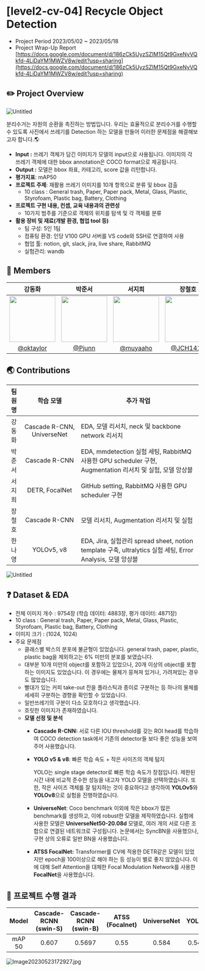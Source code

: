 # [level2-cv-04] Recycle Object Detection

- Project Period 2023/05/02 ~ 2023/05/18
- Project Wrap-Up Report [https://docs.google.com/document/d/186zCk5UyzSZIM15Qt9GxeNyVQkfd-4LiDaYM1MWZV8w/edit?usp=sharing](https://docs.google.com/document/d/186zCk5UyzSZIM15Qt9GxeNyVQkfd-4LiDaYM1MWZV8w/edit?usp=sharing)

## **✏️** Project Overview

![[Untitled](Recycle%20Object%20Detection%20Readme%20becffc1aba044f67916b08a876f30d02/Untitled.png)](https://file.notion.so/f/s/f9564bd6-c973-41dc-9c0a-c50f7f38d6b3/Untitled.png?id=e601154c-cd6a-48b7-b007-0d53ccb5e8bc&table=block&spaceId=da4b99d4-8977-4e20-b369-c7fbd6d0cf5d&expirationTimestamp=1684980415123&signature=RLa3mUxbkekOqzBeZmw0lUS6a3rLiMlMgs4Q_t2BHQ8&downloadName=Untitled.png)

분리수거는 자원의 순환을 촉진하는 방법입니다. 우리는 효율적으로 분리수거를 수행할 수 있도록 사진에서 쓰레기를 Detection 하는 모델을 만들어 이러한 문제점을 해결해보고자 합니다.🌎

- **Input :** 쓰레기 객체가 담긴 이미지가 모델의 input으로 사용됩니다. 이미지의 각 쓰레기 객체에 대한 bbox annotation은 COCO format으로 제공됩니다.
- **Output :** 모델은 bbox 좌표, 카테고리, score 값을 리턴합니다.
- **평가지표**: mAP50
- **프로젝트 주제**: 재활용 쓰레기 이미지를 10개 항목으로 분류 및 bbox 검출
    - 10 class : General trash, Paper, Paper pack, Metal, Glass, Plastic, Styrofoam, Plastic bag, Battery, Clothing
- **프로젝트 구현 내용, 컨셉, 교육 내용과의 관련성**
    - 10가지 범주를 기준으로 객체의 위치를 탐색 및 각 객체를 분류
- **활용 장비 및 재료(개발 환경, 협업 tool 등)**
    - 팀 구성: 5인 1팀
    - 컴퓨팅 환경: 인당 V100 GPU 서버를 VS code와 SSH로 연결하여 사용
    - 협업 툴: notion, git, slack, jira, live share, RabbitMQ
    - 실험관리: wandb

## 🙌 Members

| 강동화 | 박준서 | 서지희 | 장철호 | 한나영 |
| :---: | :---: | :---: | :---: | :---: |
| <img src = "https://user-images.githubusercontent.com/98503567/235584352-e7b0568f-3699-4b6e-869f-cc675631d74c.png" width="120" height="120"> | <img src = "https://user-images.githubusercontent.com/89245460/234033594-cb90a3c0-f0dc-4218-9e11-2abc8db2be67.png" width="120" height="120"> |<img src = "https://user-images.githubusercontent.com/76798969/234210787-18a54ddb-ae13-4554-960e-6bd45d7905fb.png" width="120" height="120">  | <img src = "https://avatars.githubusercontent.com/u/70846128?s=400&u=6309e4d3b06e87d1a400f130efb6d6b5d6198f7d&v=4" width="120" height="120" /> |<img src = "https://user-images.githubusercontent.com/76798969/233944944-7ff16045-a005-4e4e-bf59-632766194d7f.png" width="120" height="120" />|
| [@oktaylor](https://github.com/oktaylor) | [@Pjunn](https://github.com/Pjunn) | [@muyaaho](https://github.com/muyaaho) | [@JCH1410](https://github.com/JCH1410) | [@Bandi120424](https://github.com/Bandi120424) |



## **🌏** Contributions



| 팀원명 | 학습 모델 | 추가 작업 |
| :---: | :---: | --- |
| 강동화 | Cascade R-CNN, UniverseNet | EDA, 모델 리서치, neck 및 backbone network 리서치 |
| 박준서 | Cascade R-CNN | EDA, mmdetection 실험 세팅, RabbitMQ 사용한 GPU scheduler 구현, Augmentation 리서치 및 실험, 모델 앙상블 |
| 서지희 | DETR, FocalNet | GitHub setting, RabbitMQ 사용한 GPU scheduler 구현 |
| 장철호 | Cascade R-CNN | 모델 리서치, Augmentation 리서치 및 실험 |
| 한나영 | YOLOv5, v8 | EDA, Jira, 실험관리 spread sheet, notion template 구축, ultralytics 실험 세팅, Error Analysis, 모델 앙상블 |

![[Untitled](Recycle%20Object%20Detection%20Readme%20becffc1aba044f67916b08a876f30d02/Untitled%201.png)](https://file.notion.so/f/s/fdb7b464-8ae6-421a-b124-bf5e2b7474d4/Untitled.png?id=8d30a4ba-10fb-43d8-8b2b-5c2785588699&table=block&spaceId=da4b99d4-8977-4e20-b369-c7fbd6d0cf5d&expirationTimestamp=1684980719179&signature=Ye_Seh0ERItzWSWKtP3r0svZ6oRz6ZhqDb7_rq72gfU&downloadName=Untitled.png)

## **❓** Dataset & EDA


- 전체 이미지 개수 : 9754장 (학습 데이터: 4883장, 평가 데이터: 4871장)
- 10 class : General trash, Paper, Paper pack, Metal, Glass, Plastic, Styrofoam, Plastic bag, Battery, Clothing
- 이미지 크기 : (1024, 1024)
- 주요 문제점
    - 클래스별 박스의 분포에 불균형이 있었습니다. general trash, paper, plastic, plastic bag을 제외하고는 6% 미만의 분포를 보였습니다.
    - 대부분 10개 미만의 object를 포함하고 있었으나, 20개 이상의 object를 포함하는 이미지도 있었습니다. 이 경우에는 물체가 뭉쳐져 있거나, 가려져있는 경우도 많았습니다.
    - 빨대가 있는 커피 take-out 잔을 플라스틱과 종이로 구분하는 등 하나의 물체를 세세히 구분하는 경향을 확인할 수 있었습니다.
    - 일반쓰레기의 구분이 다소 모호하다고 생각했습니다.
    - 흐릿한 이미지가 존재하였습니다.
    - **모델 선정 및 분석**
        - **Cascade R-CNN:** 서로 다른 IOU threshold를 갖는 ROI head를 학습하여 COCO detection task에서 기존의 detector들 보다 좋은 성능을 보여주어 사용했습니다.
        - **YOLO v5 & v8**: 빠른 학습 속도 + 작은 사이즈의 객체 탐지
            
            YOLO는 single stage detector로 빠른 학습 속도가 장점입니다. 제한된 시간 내에 비교적 준수한 성능을 내고자 YOLO 모델을 선택하였습니다. 또한, 작은 사이즈 객체를 잘 탐지하는 것이 중요하다고 생각하여 **YOLOv5**와 **YOLOv8**으로 실험을 진행하였습니다.
            
        - **UniverseNet**: Coco benchmark 이외에 작은 bbox가 많은 benchmark를 생성하고, 이에 robust한 모델을 제작하였습니다. 실험에 사용한 모델은 **UniverseNet50-20.08d** 모델로, 여러 개의 서로 다른 조합으로 연결된 네트워크로 구성됩니다. 논문에서는 SyncBN을 사용했으나, 구현 상의 오류로 일반 BN을 사용했습니다.
        - **ATSS FocalNet:** Transformer를 CV에 적용한 DETR같은 모델이 있었지만 epoch을 100이상으로 해야 하는 등 성능이 별로 좋지 않았습니다. 이에 대해 Self Attention을 대체한 Focal Modulation Network를 사용한 **FocalNet**을 사용했습니다.

## **:scroll: 프로젝트 수행 결과**



| Model | Cascade-RCNN (swin-S) | Cascade-RCNN (swin-B) | ATSS (Focalnet) | UniverseNet | YOLOv5 |
| :---: | :---: | :---: | :---: | :---: | :---: |
| mAP 50 | 0.607 | 0.5697 | 0.55 | 0.584 | 0.5463 |


![[Image20230523172927.jpg](Recycle%20Object%20Detection%20Readme%20becffc1aba044f67916b08a876f30d02/Image20230523172927.jpg)](https://file.notion.so/f/s/099c6fca-4375-4f4f-9121-2a1e5cd7d139/Image20230523172927.jpg?id=c7caaead-63e3-4109-84d9-15f334a77e4c&table=block&spaceId=da4b99d4-8977-4e20-b369-c7fbd6d0cf5d&expirationTimestamp=1684980936858&signature=LjeKy7_yI20HkBfYw6G3ynriNrzox7dRkCv8oAMROyk&downloadName=Image20230523172927.jpg)
